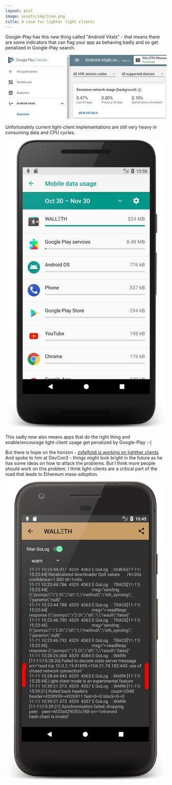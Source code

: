 ```yaml
---
layout: post
image: assets/img/icon.png
title: A case for lighter light clients
---
```


Google-Play has this new thing called "Android Vitals"  - that means there are some indicators that can flag your app as behaving badly and so get penalized in Google-Play search.

![](/assets/img/news/vitals_shot.png)

Unfortunately current light-client implementations are still very heavy in consuming data and CPU cycles.


![](/assets/img/news/screenshot_light_data_usage.png)

This sadly now also means apps that do the right thing and enable/encourage light-client usage get penalized by Google-Play :-(

But there is hope on the horizon - [zsfelfoldi is working on lighther clients](https://github.com/ethereum/go-ethereum/pull/14970) And spoke to him at DevCon3 - things might look bright in the future as he has some ideas on how to attack the problems. But I think more people should work on this problem. I think light-clients are a critical part of the road that leads to Ethereum mass-adoption.

![](/assets/img/news/light_client_is_experimental.png)
